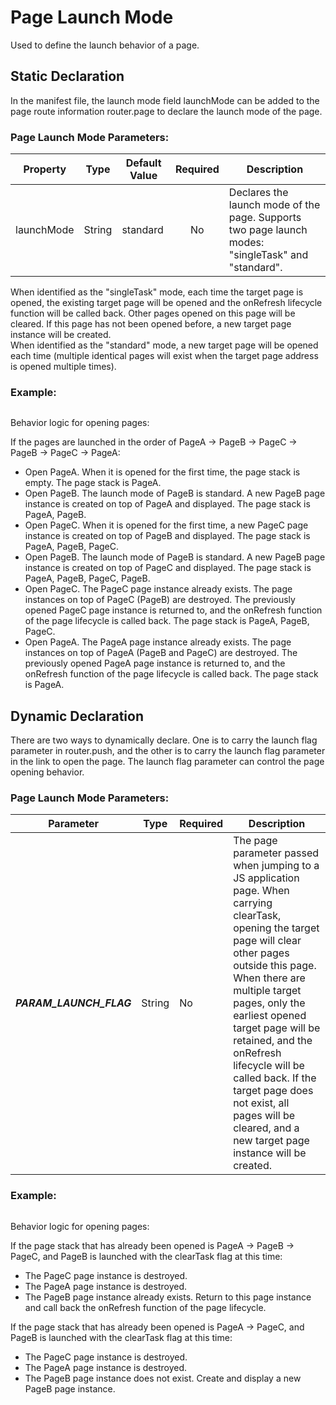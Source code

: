 <!-- 源地址: https://iot.mi.com/vela/quickapp/en/guide/framework/other/launch-mode.html -->

# Page Launch Mode

Used to define the launch behavior of a page.

## Static Declaration

In the manifest file, the launch mode field launchMode can be added to the page route information router.page to declare the launch mode of the page.

### Page Launch Mode Parameters:

Property | Type | Default Value | Required | Description  
---|:---:|---|:---:|---  
launchMode | String | standard | No | Declares the launch mode of the page. Supports two page launch modes: "singleTask" and "standard".   
When identified as the "singleTask" mode, each time the target page is opened, the existing target page will be opened and the onRefresh lifecycle function will be called back. Other pages opened on this page will be cleared. If this page has not been opened before, a new target page instance will be created.   
When identified as the "standard" mode, a new target page will be opened each time (multiple identical pages will exist when the target page address is opened multiple times).  
  
### Example:
``` "router": { "entry": "PageA", "pages": { "PageA": { "launchMode": "singleTask", "component": "index" }, "PageB": { "launchMode": "standard", "component": "index" }, "PageC": { "launchMode": "singleTask", "component": "index" } } }
```

Behavior logic for opening pages:

If the pages are launched in the order of PageA -> PageB -> PageC -> PageB -> PageC -> PageA:

  * Open PageA. When it is opened for the first time, the page stack is empty. The page stack is PageA.
  * Open PageB. The launch mode of PageB is standard. A new PageB page instance is created on top of PageA and displayed. The page stack is PageA, PageB.
  * Open PageC. When it is opened for the first time, a new PageC page instance is created on top of PageB and displayed. The page stack is PageA, PageB, PageC.
  * Open PageB. The launch mode of PageB is standard. A new PageB page instance is created on top of PageC and displayed. The page stack is PageA, PageB, PageC, PageB.
  * Open PageC. The PageC page instance already exists. The page instances on top of PageC (PageB) are destroyed. The previously opened PageC page instance is returned to, and the onRefresh function of the page lifecycle is called back. The page stack is PageA, PageB, PageC.
  * Open PageA. The PageA page instance already exists. The page instances on top of PageA (PageB and PageC) are destroyed. The previously opened PageA page instance is returned to, and the onRefresh function of the page lifecycle is called back. The page stack is PageA.

## Dynamic Declaration

There are two ways to dynamically declare. One is to carry the launch flag parameter in router.push, and the other is to carry the launch flag parameter in the link to open the page. The launch flag parameter can control the page opening behavior.

### Page Launch Mode Parameters:

Parameter | Type | Required | Description  
---|:---:|---|---  
___PARAM_LAUNCH_FLAG___ | String | No | The page parameter passed when jumping to a JS application page. When carrying clearTask, opening the target page will clear other pages outside this page. When there are multiple target pages, only the earliest opened target page will be retained, and the onRefresh lifecycle will be called back. If the target page does not exist, all pages will be cleared, and a new target page instance will be created.  
  
### Example:
``` router.push({ uri: '/PageB', params: { ___PARAM_LAUNCH_FLAG___: 'clearTask' } })
```

Behavior logic for opening pages:

If the page stack that has already been opened is PageA -> PageB -> PageC, and PageB is launched with the clearTask flag at this time:

  * The PageC page instance is destroyed.
  * The PageA page instance is destroyed.
  * The PageB page instance already exists. Return to this page instance and call back the onRefresh function of the page lifecycle.

If the page stack that has already been opened is PageA -> PageC, and PageB is launched with the clearTask flag at this time:

  * The PageC page instance is destroyed.
  * The PageA page instance is destroyed.
  * The PageB page instance does not exist. Create and display a new PageB page instance.


